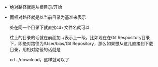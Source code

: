 - 绝对路径就是从根目录/开始

- 而相对路径就是以当前目录为基准来表示

  处在同一个目录下就直接cd+文件名就可以

  往上的目录的话就在前面加../表示上一级，比如现在在Git Respository目录下，即绝对路径为/User/bias/Git Repository，那么如果想从这儿直接到下载目录，用相对路径的话就是

  cd ../download，这样就可以了